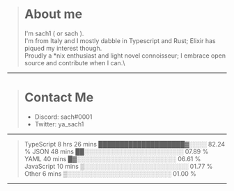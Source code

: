 ># About me
>I'm sach1 ( or sach ).\
>I'm from Italy and I mostly dabble in Typescript and Rust; Elixir has piqued my interest though.\
> Proudly a *nix enthusiast and light novel connoisseur; I embrace open source and contribute when I can.\
---
># Contact Me
>- Discord: sach#0001
>- Twitter: ya_sach1

---
<!--START_SECTION:waka-->
>TypeScript   8 hrs 26 mins   ████████████████████▓░░░░   82.24 % 
>JSON         48 mins         ██░░░░░░░░░░░░░░░░░░░░░░░   07.89 % 
>YAML         40 mins         █▓░░░░░░░░░░░░░░░░░░░░░░░   06.61 % 
>JavaScript   10 mins         ▒░░░░░░░░░░░░░░░░░░░░░░░░   01.77 % 
>Other        6 mins          ▒░░░░░░░░░░░░░░░░░░░░░░░░   01.00 % 
<!--END_SECTION:waka-->
---
